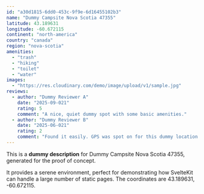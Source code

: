 ```yaml
---
id: "a30d1815-6dd0-453c-9f9e-6d16455102b3"
name: "Dummy Campsite Nova Scotia 47355"
latitude: 43.189631
longitude: -60.672115
continent: "north-america"
country: "canada"
region: "nova-scotia"
amenities:
  - "trash"
  - "hiking"
  - "toilet"
  - "water"
images:
  - "https://res.cloudinary.com/demo/image/upload/v1/sample.jpg"
reviews:
  - author: "Dummy Reviewer A"
    date: "2025-09-021"
    rating: 5
    comment: "A nice, quiet dummy spot with some basic amenities."
  - author: "Dummy Reviewer B"
    date: "2025-06-021"
    rating: 2
    comment: "Found it easily. GPS was spot on for this dummy location."
---
```


This is a **dummy description** for Dummy Campsite Nova Scotia 47355, generated for the proof of concept.

It provides a serene environment, perfect for demonstrating how SvelteKit can handle a large number of static pages. The coordinates are 43.189631, -60.672115.
